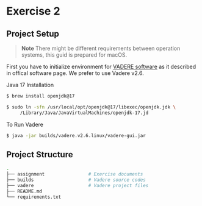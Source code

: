 # Exercise 2

## Project Setup

> **Note**
> There might be different requirements between operation systems, this guid is prepared for macOS.

First you have to initialize environment for [VADERE software](http://www.vadere.org/releases/) as it described in offical software page. We prefer to use Vadere v2.6.

Java 17 Installation
```bash
$ brew install openjdk@17

$ sudo ln -sfn /usr/local/opt/openjdk@17/libexec/openjdk.jdk \
     /Library/Java/JavaVirtualMachines/openjdk-17.jd
```

To Run Vadere

```bash
$ java -jar builds/vadere.v2.6.linux/vadere-gui.jar
```

## Project Structure

```bash
.
├── assignment                # Exercise documents
├── builds                    # Vadere source codes
├── vadere                    # Vadere project files 
├── README.md
└── requirements.txt
```